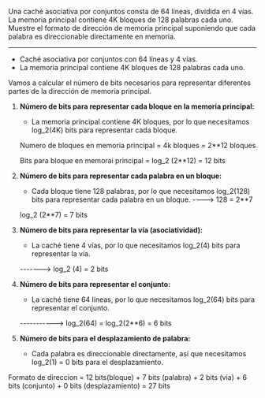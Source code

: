 Una caché asociativa por conjuntos consta de 64 líneas, dividida en 4 vías. La memoria principal
contiene 4K bloques de 128 palabras cada uno. Muestre el formato de dirección de memoria principal
suponiendo que cada palabra es direccionable directamente en memoria.


----------------------------------------------------------------------------------------



- Caché asociativa por conjuntos con 64 líneas y 4 vías.
- La memoria principal contiene 4K bloques de 128 palabras cada uno.

Vamos a calcular el número de bits necesarios para representar diferentes partes de la dirección de memoria principal.

1. **Número de bits para representar cada bloque en la memoria principal:**
   - La memoria principal contiene 4K bloques, por lo que necesitamos log_2(4K)  bits para representar cada bloque.
   
   Numero de bloques en memoria principal = 4k bloques = 2**12 bloques
   						
   Bits para bloque en memorai principal = log_2 (2**12) = 12 bits

2. **Número de bits para representar cada palabra en un bloque:**
   - Cada bloque tiene 128 palabras, por lo que necesitamos log_2(128) bits para representar cada palabra en un bloque.
   ----> 128 = 2**7
   	
   	log_2 (2**7) = 7 bits

3. **Número de bits para representar la vía (asociatividad):**
   - La caché tiene 4 vías, por lo que necesitamos log_2(4) bits para representar la vía.
   
   -------> log_2 (4) = 2 bits

4. **Número de bits para representar el conjunto:**
   - La caché tiene 64 líneas, por lo que necesitamos log_2(64) bits para representar el conjunto.
   
   -----------> log_2(64) = log_2(2**6) = 6 bits

5. **Número de bits para el desplazamiento de palabra:**
   - Cada palabra es direccionable directamente, así que necesitamos log_2(1) = 0 bits para el desplazamiento.



Formato de direccion = 12 bits(bloque) + 7 bits (palabra) + 2 bits (via) + 6 bits (conjunto) + 0 bits (desplazamiento) = 27 bits






